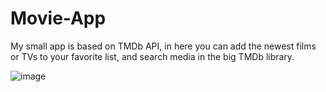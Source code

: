 # Movie-App

My small app is based on TMDb API, in here you can add the newest films or TVs to your favorite list, and search media in the big TMDb library.


![image](https://user-images.githubusercontent.com/99028430/191611700-4b54c828-a6a3-4eac-8547-75546cc6e5d6.png)


